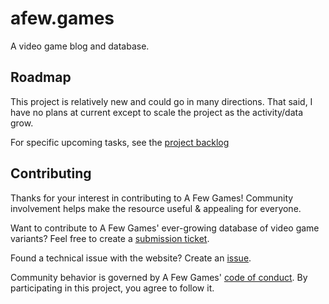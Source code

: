 # afew.games

A video game blog and database.

## Roadmap

This project is relatively new and could go in many directions. That said, I have no plans at current except to scale the project as the activity/data grow.

For specific upcoming tasks, see the [project backlog](https://github.com/users/geotrev/projects/2)

## Contributing

Thanks for your interest in contributing to A Few Games! Community involvement helps make the resource useful & appealing for everyone.

Want to contribute to A Few Games' ever-growing database of video game variants? Feel free to create a [submission ticket](https://github.com/geotrev/afew.games/issues/new/choose).

Found a technical issue with the website? Create an [issue](https://github.com/geotrev/afew.games/issues/new).

Community behavior is governed by A Few Games' [code of
conduct](CODE_OF_CONDUCT.md). By participating in this project, you agree to follow it.
